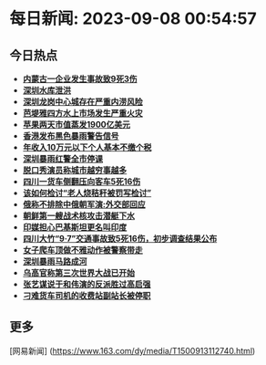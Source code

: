
# 每日新闻: 2023-09-08 00:54:57
## 今日热点

- **[内蒙古一企业发生事故致9死3伤](https://www.163.com/search?keyword=%E5%86%85%E8%92%99%E5%8F%A4%E4%B8%80%E4%BC%81%E4%B8%9A%E5%8F%91%E7%94%9F%E4%BA%8B%E6%95%85%E8%87%B49%E6%AD%BB3%E4%BC%A4)**
- **[深圳水库泄洪](https://www.163.com/search?keyword=%E6%B7%B1%E5%9C%B3%E6%B0%B4%E5%BA%93%E6%B3%84%E6%B4%AA)**
- **[深圳龙岗中心城存在严重内涝风险](https://www.163.com/search?keyword=%E6%B7%B1%E5%9C%B3%E9%BE%99%E5%B2%97%E4%B8%AD%E5%BF%83%E5%9F%8E%E5%AD%98%E5%9C%A8%E4%B8%A5%E9%87%8D%E5%86%85%E6%B6%9D%E9%A3%8E%E9%99%A9)**
- **[芭堤雅四方水上市场发生严重火灾](https://www.163.com/search?keyword=%E8%8A%AD%E5%A0%A4%E9%9B%85%E5%9B%9B%E6%96%B9%E6%B0%B4%E4%B8%8A%E5%B8%82%E5%9C%BA%E5%8F%91%E7%94%9F%E4%B8%A5%E9%87%8D%E7%81%AB%E7%81%BE)**
- **[苹果两天市值蒸发1900亿美元](https://www.163.com/search?keyword=%E8%8B%B9%E6%9E%9C%E4%B8%A4%E5%A4%A9%E5%B8%82%E5%80%BC%E8%92%B8%E5%8F%911900%E4%BA%BF%E7%BE%8E%E5%85%83)**
- **[香港发布黑色暴雨警告信号](https://www.163.com/search?keyword=%E9%A6%99%E6%B8%AF%E5%8F%91%E5%B8%83%E9%BB%91%E8%89%B2%E6%9A%B4%E9%9B%A8%E8%AD%A6%E5%91%8A%E4%BF%A1%E5%8F%B7)**
- **[年收入10万元以下个人基本不缴个税](https://www.163.com/search?keyword=%E5%B9%B4%E6%94%B6%E5%85%A510%E4%B8%87%E5%85%83%E4%BB%A5%E4%B8%8B%E4%B8%AA%E4%BA%BA%E5%9F%BA%E6%9C%AC%E4%B8%8D%E7%BC%B4%E4%B8%AA%E7%A8%8E)**
- **[深圳暴雨红警全市停课](https://www.163.com/search?keyword=%E6%B7%B1%E5%9C%B3%E6%9A%B4%E9%9B%A8%E7%BA%A2%E8%AD%A6%E5%85%A8%E5%B8%82%E5%81%9C%E8%AF%BE)**
- **[脱口秀演员称城市越穷事越多](https://www.163.com/search?keyword=%E8%84%B1%E5%8F%A3%E7%A7%80%E6%BC%94%E5%91%98%E7%A7%B0%E5%9F%8E%E5%B8%82%E8%B6%8A%E7%A9%B7%E4%BA%8B%E8%B6%8A%E5%A4%9A)**
- **[四川一货车侧翻压向客车5死16伤](https://www.163.com/search?keyword=%E5%9B%9B%E5%B7%9D%E4%B8%80%E8%B4%A7%E8%BD%A6%E4%BE%A7%E7%BF%BB%E5%8E%8B%E5%90%91%E5%AE%A2%E8%BD%A65%E6%AD%BB16%E4%BC%A4)**
- **[该如何检讨“老人烧秸秆被罚写检讨”](https://www.163.com/search?keyword=%E8%AF%A5%E5%A6%82%E4%BD%95%E6%A3%80%E8%AE%A8%E2%80%9C%E8%80%81%E4%BA%BA%E7%83%A7%E7%A7%B8%E7%A7%86%E8%A2%AB%E7%BD%9A%E5%86%99%E6%A3%80%E8%AE%A8%E2%80%9D)**
- **[俄称不排除中俄朝军演:外交部回应](https://www.163.com/search?keyword=%E4%BF%84%E7%A7%B0%E4%B8%8D%E6%8E%92%E9%99%A4%E4%B8%AD%E4%BF%84%E6%9C%9D%E5%86%9B%E6%BC%94+%E5%A4%96%E4%BA%A4%E9%83%A8%E5%9B%9E%E5%BA%94)**
- **[朝鲜第一艘战术核攻击潜艇下水](https://www.163.com/search?keyword=%E6%9C%9D%E9%B2%9C%E7%AC%AC%E4%B8%80%E8%89%98%E6%88%98%E6%9C%AF%E6%A0%B8%E6%94%BB%E5%87%BB%E6%BD%9C%E8%89%87%E4%B8%8B%E6%B0%B4)**
- **[印媒担心巴基斯坦更名叫印度](https://www.163.com/search?keyword=%E5%8D%B0%E5%AA%92%E6%8B%85%E5%BF%83%E5%B7%B4%E5%9F%BA%E6%96%AF%E5%9D%A6%E6%9B%B4%E5%90%8D%E5%8F%AB%E5%8D%B0%E5%BA%A6)**
- **[四川大竹“9·7”交通事故致5死16伤，初步调查结果公布](https://www.163.com/search?keyword=%E5%9B%9B%E5%B7%9D%E5%A4%A7%E7%AB%B9%E2%80%9C9%C2%B77%E2%80%9D%E4%BA%A4%E9%80%9A%E4%BA%8B%E6%95%85%E8%87%B45%E6%AD%BB16%E4%BC%A4%EF%BC%8C%E5%88%9D%E6%AD%A5%E8%B0%83%E6%9F%A5%E7%BB%93%E6%9E%9C%E5%85%AC%E5%B8%83)**
- **[女子爬车顶做不雅动作被警察带走](https://www.163.com/search?keyword=%E5%A5%B3%E5%AD%90%E7%88%AC%E8%BD%A6%E9%A1%B6%E5%81%9A%E4%B8%8D%E9%9B%85%E5%8A%A8%E4%BD%9C%E8%A2%AB%E8%AD%A6%E5%AF%9F%E5%B8%A6%E8%B5%B0)**
- **[深圳暴雨马路成河](https://www.163.com/search?keyword=%E6%B7%B1%E5%9C%B3%E6%9A%B4%E9%9B%A8%E9%A9%AC%E8%B7%AF%E6%88%90%E6%B2%B3)**
- **[乌高官称第三次世界大战已开始](https://www.163.com/search?keyword=%E4%B9%8C%E9%AB%98%E5%AE%98%E7%A7%B0%E7%AC%AC%E4%B8%89%E6%AC%A1%E4%B8%96%E7%95%8C%E5%A4%A7%E6%88%98%E5%B7%B2%E5%BC%80%E5%A7%8B)**
- **[张艺谋说于和伟演的反派胜过高启强](https://www.163.com/search?keyword=%E5%BC%A0%E8%89%BA%E8%B0%8B%E8%AF%B4%E4%BA%8E%E5%92%8C%E4%BC%9F%E6%BC%94%E7%9A%84%E5%8F%8D%E6%B4%BE%E8%83%9C%E8%BF%87%E9%AB%98%E5%90%AF%E5%BC%BA)**
- **[刁难货车司机的收费站副站长被停职](https://www.163.com/search?keyword=%E5%88%81%E9%9A%BE%E8%B4%A7%E8%BD%A6%E5%8F%B8%E6%9C%BA%E7%9A%84%E6%94%B6%E8%B4%B9%E7%AB%99%E5%89%AF%E7%AB%99%E9%95%BF%E8%A2%AB%E5%81%9C%E8%81%8C)**

## 更多
[网易新闻] (https://www.163.com/dy/media/T1500913112740.html)

